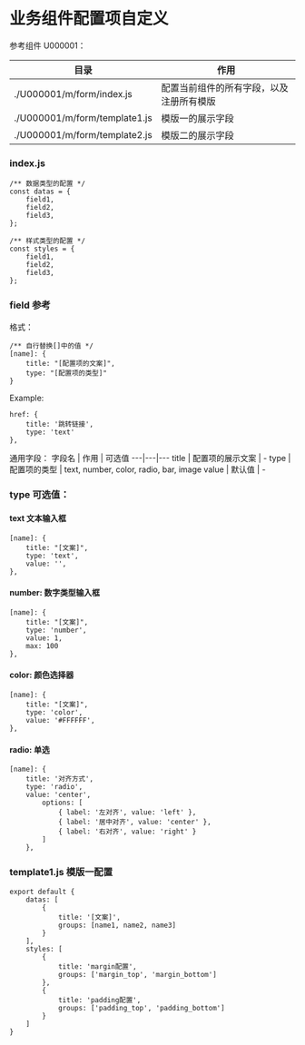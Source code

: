 # 业务组件配置项自定义

参考组件 U000001：

目录 | 作用
---|---
./U000001/m/form/index.js | 配置当前组件的所有字段，以及注册所有模版
./U000001/m/form/template1.js | 模版一的展示字段
./U000001/m/form/template2.js | 模版二的展示字段

### index.js
```
/** 数据类型的配置 */
const datas = {
    field1,
    field2,
    field3,
};

/** 样式类型的配置 */
const styles = {
    field1,
    field2,
    field3,
};
```

### field 参考
格式：
```
/** 自行替换[]中的值 */
[name]: {
    title: "[配置项的文案]",
    type: "[配置项的类型]"
}
```
Example: 
```
href: {
    title: '跳转链接',
    type: 'text'
},
```
通用字段：
字段名 | 作用 | 可选值
---|---|---
title | 配置项的展示文案 | -
type | 配置项的类型 | text, number, color, radio, bar, image
value | 默认值 | -

### type 可选值：

#### text 文本输入框
```
[name]: {
    title: "[文案]",
    type: 'text',
    value: '',
},
```

#### number: 数字类型输入框
```
[name]: {
    title: "[文案]",
    type: 'number',
    value: 1,
    max: 100
},
```

#### color: 颜色选择器
```
[name]: {
    title: "[文案]",
    type: 'color',
    value: '#FFFFFF',
},
```

#### radio: 单选
```
[name]: {
    title: '对齐方式',
    type: 'radio',
    value: 'center',
        options: [
            { label: '左对齐', value: 'left' },
            { label: '居中对齐', value: 'center' },
            { label: '右对齐', value: 'right' }
        ]  
    },
```


### template1.js 模版一配置
```
export default {
    datas: [
        {
            title: '[文案]',
            groups: [name1, name2, name3]
        }
    ],
    styles: [
        {
            title: 'margin配置',
            groups: ['margin_top', 'margin_bottom']
        },
        {
            title: 'padding配置',
            groups: ['padding_top', 'padding_bottom']
        }
    ]
}
```